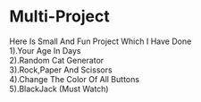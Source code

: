 # Multi-Project
Here Is Small And Fun Project Which I Have Done\
1).Your Age In Days\
2).Random Cat Generator\
3).Rock,Paper And Scissors\
4).Change The Color Of All Buttons\
5).BlackJack (Must Watch)
